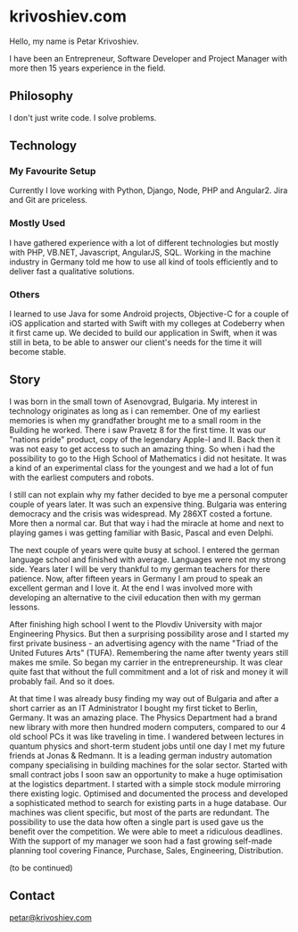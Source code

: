 # krivoshiev.com

Hello, my name is Petar Krivoshiev. 

I have been an Entrepreneur, Software Developer and Project Manager with more then 15 years experience in the field.

## Philosophy

I don't just write code. I solve problems.

## Technology

### My Favourite Setup
Currently I love working with Python, Django, Node, PHP and Angular2. Jira and Git are priceless.

### Mostly Used
I have gathered experience with a lot of different technologies but mostly with PHP, VB.NET, Javascript, 
AngularJS, SQL. Working in the machine industry in Germany told me how to use all kind of tools efficiently
and to deliver fast a qualitative solutions.

### Others
I learned to use Java for some Android projects, Objective-C for a couple of iOS application and
started with Swift with my colleges at Codeberry when it first came up. We decided to build our application in Swift, 
when it was still in beta, to be able to answer our client's needs for the time it will become stable.


## Story
I was born in the small town of Asenovgrad, Bulgaria. My interest in technology originates as long as i can remember.
One of my earliest memories is when my grandfather brought me to a small room in the Building he worked.
There i saw Pravetz 8 for the first time. It was our "nations pride" product, copy of the legendary Apple-I and II.
Back then it was not easy to get access to such an amazing thing. So when i had the possibility to go to the 
High School of Mathematics i did not hesitate. It was a kind of an experimental class for the youngest and 
we had a lot of fun with the earliest computers and robots.

I still can not explain why my father decided to bye me a personal computer couple of years later. It was such an expensive
thing. Bulgaria was entering democracy and the crisis was widespread. My 286XT costed a fortune. More then a normal car.
But that way i had the miracle at home and next to playing games i was getting familiar with Basic, Pascal and even Delphi.

The next couple of years were quite busy at school. I entered the german language school and finished with average. 
Languages were not my strong side. Years later I will be very thankful to my german teachers for there patience.
Now, after fifteen years in Germany I am proud to speak an excellent german and I love it. At the end I was involved more
with developing an alternative to the civil education then with my german lessons.
 
After finishing high school I went to the Plovdiv University with major Engineering Physics. But then a surprising 
possibility arose and I started my first private business - an advertising agency with the name 
"Triad of the United Futures Arts" (TUFA). Remembering the name after twenty years still makes me smile. So began my
carrier in the entrepreneurship. It was clear quite fast that without the full commitment and a lot of risk and money it
will probably fail. And so it does.

At that time I was already busy finding my way out of Bulgaria and after a short carrier as an IT Administrator I bought
my first ticket to Berlin, Germany. It was an amazing place. The Physics Department had a brand new library with more
then hundred modern computers, compared to our 4 old school PCs it was like traveling in time. I wandered between lectures
in quantum physics and short-term student jobs until one day I met my future friends at Jonas & Redmann. It is a leading
german industry automation company specialising in building machines for the solar sector. Started with small 
contract jobs I soon saw an opportunity to make a huge optimisation at the logistics department. I started with a simple 
stock module mirroring there existing logic. Optimised and documented the process and developed a sophisticated method
to search for existing parts in a huge database. Our machines was client specific, but most of the parts are redundant.
The possibility to use the data how often a single part is used gave us the benefit over the competition. We were able
to meet a ridiculous deadlines. With the support of my manager we soon had a fast growing self-made planning tool covering
Finance, Purchase, Sales, Engineering, Distribution. 

(to be continued)

## Contact

[petar@krivoshiev.com](mailto:petar@krivoshiev.com)



<!---

```markdown
Syntax highlighted code block

# Header 1
## Header 2
### Header 3

- Bullet
- List

1. Number
2. List

**Bold** and _Italic_ and `Code` text

[Link](url) and ![Image](src)
```
-->